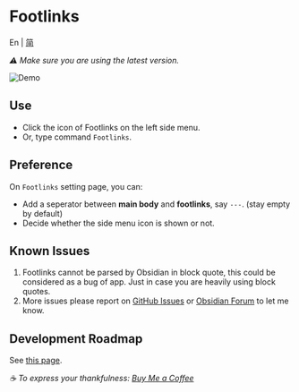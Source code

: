 # Footlinks

En | [简](https://github.com/DahaWong/obsidian-footlinks/blob/main/README_zh.md)

*⚠️ Make sure you are using the latest version.*

![Demo](https://raw.githubusercontent.com/DahaWong/obsidian-footlinks/main/demo.png)

## Use
- Click the icon of Footlinks on the left side menu.
- Or, type command `Footlinks`.

## Preference
On `Footlinks` setting page, you can:
-  Add a seperator between **main body** and **footlinks**, say `---`. (stay empty by default)
- Decide whether the side menu icon is shown or not.

## Known Issues
1. Footlinks cannot be parsed by Obsidian in block quote, this could be considered as a bug of app. Just in case you are heavily using block quotes.
2. More issues please report on [GitHub Issues](https://github.com/DahaWong/obsidian-footlinks/issues) or [Obsidian Forum](https://forum.obsidian.md/t/plugin-footlinks/9494) to let me know.

## Development Roadmap
See [this page](https://github.com/DahaWong/obsidian-footlinks/projects/1).

*☕️ To express your thankfulness: [Buy Me a Coffee](https://buymeacoffee.com/daha)*
